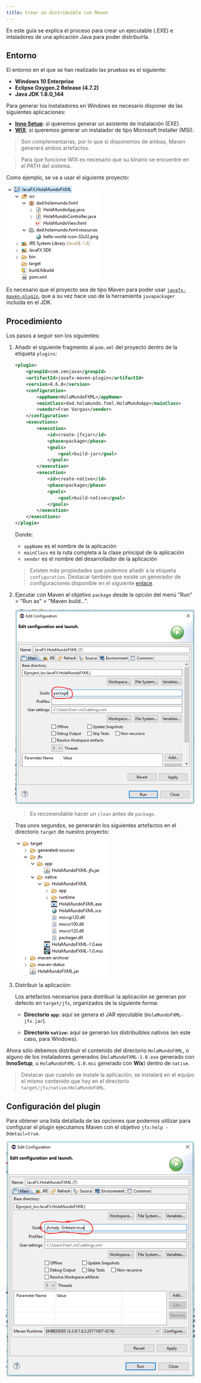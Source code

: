 ```yaml
---
title: Crear un distribuible con Maven
---
```


En este guía se explica el proceso para crear un ejecutable (.EXE) e intaladores de una aplicación Java para poder distribuirla.

## Entorno

El entorno en el que se han realizado las pruebas es el siguiente:

* **Windows 10 Enterprise**
* **Eclipse Oxygen.2 Release (4.7.2)**
* **Java JDK 1.8.0_144**

Para generar los instaladores en Windows es necesario disponer de las siguientes aplicaciones:

* [**Inno Setup**](http://www.jrsoftware.org/isdl.php): si queremos generar un asistente de instalación (EXE).
* [**WIX**](http://wixtoolset.org/): si queremos generar un instalador de tipo Microsoft Installer (MSI).

> Son complementarias, por lo que si disponemos de ambas, Maven generará ambos artefactos.

> Para que funcione WIX es necesario que su binario se encuentre en el PATH del sistema. 

Como ejemplo, se va a usar el siguiente proyecto:

![Proyecto HolaMundoFXML](imagenes/proyecto-holamundofxml.png)

Es necesario que el proyecto sea de tipo Maven para poder usar [`javafx-maven-plugin`](https://github.com/javafx-maven-plugin/javafx-maven-plugin), que a su vez hace uso de la herramienta `javapackager` incluida en el JDK.

## Procedimiento 

Los pasos a seguir son los siguientes:

1. Añadir el siguiente fragmento al `pom.xml` del proyecto dentro de la etiqueta `plugins`:

    ```xml
    <plugin>
        <groupId>com.zenjava</groupId>
        <artifactId>javafx-maven-plugin</artifactId>
        <version>8.6.0</version>
        <configuration>
            <appName>HolaMundoFXML</appName>
            <mainClass>dad.holamundo.fxml.HolaMundoApp</mainClass>
            <vendor>Fran Vargas</vendor>
        </configuration>
        <executions>
            <execution>
                <id>create-jfxjar</id>
                <phase>package</phase>
                <goals>
                    <goal>build-jar</goal>
                </goals>
            </execution>
            <execution>
                <id>create-native</id>
                <phase>package</phase>
                <goals>
                    <goal>build-native</goal>
                </goals>
            </execution>
        </executions>
    </plugin>
    ```

    Donde:

    * `appName` es el nombre de la aplicación
    * `mainClass` es la ruta completa a la clase principal de la aplicación
    * `vendor` es el nombre del desarrollador de la aplicación

    > Existen más propiedades que podemos añadir a la etiqueta `configuration`. Destacar también que existe un generador de configuraciones disponible en el siguiente [enlace](http://javafx-maven-plugin.github.io/).

1. Ejecutar con Maven el objetivo `package` desde la opción del menú "Run" > "Run as" > "Maven build...".

    ![Maven Package Goal](imagenes/maven-package-goal.png)

    > Es recomendable hacer un `clean` antes de `package`.

    Tras unos segundos, se generarán los siguientes artefactos en el directorio `target` de nuestro proyecto:

    ![Artefactos generados](imagenes/artefactos-generados.png)

3. Distribuir la aplicación:

    Los artefactos necesarios para distribuir la aplicación se generan por defecto en `target/jfx`, organizados de la siguiente forma:

    * **Directorio `app`:** aquí se genera el JAR ejecutable (`HolaMundoFXML-jfx.jar`).

    * **Directorio `native`:** aquí se generan los distribuibles nativos (en este caso, para Windows).

Ahora sólo debemos distribuir el contenido del directorio `HolaMundoFXML`, o alguno de los instaladores generados (`HolaMundoFXML-1.0.exe` generado con **InnoSetup**, u `HolaMundoFXML-1.0.msi` generado con **Wix**) dentro de `native`.

> Destacar que cuando se instale la aplicación, se instalará en el equipo el mismo contenido que hay en el directorio `target/jfx/native/HolaMundoFXML`.

## Configuración del plugin

Para obtener una lista detallada de las opciones que podemos utilizar para configurar el plugin ejecutamos Maven con el objetivo  `jfx:help -Ddetail=true`.

![Maven jfx:help Goal](imagenes/maven-jfx-help-goal.png)
